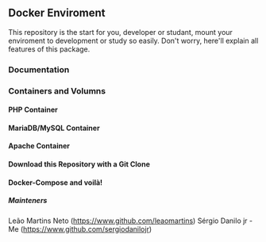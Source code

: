 ## Docker Enviroment

This repository is the start for you, developer or studant, mount your enviroment to development or study so easily. Don't worry, here'll explain all features of this package.

### Documentation

### Containers and Volumns

#### PHP Container

#### MariaDB/MySQL Container

#### Apache Container

#### Download this Repository with a Git Clone

#### Docker-Compose and voilà!

##### Mainteners
Leão Martins Neto (https://www.github.com/leaomartins)
Sérgio Danilo jr  - Me (https://www.github.com/sergiodanilojr)

